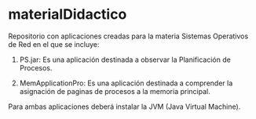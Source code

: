 # materialDidactico
Repositorio con aplicaciones creadas para la materia Sistemas Operativos de Red en el que se incluye:
1) PS.jar: Es una aplicación destinada a observar la Planificación de Procesos.

2) MemApplicationPro: Es una aplicación destinada a comprender la asignación de paginas de procesos a la memoria principal.

Para  ambas aplicaciones deberá instalar la JVM (Java Virtual Machine).
